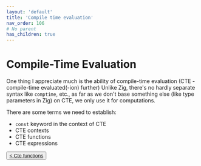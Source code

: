 ```yaml
---
layout: 'default'
title: 'Compile time evaluation'
nav_order: 106
# No parent
has_children: true
---
```


# Compile-Time Evaluation

One thing I appreciate much is the ability of compile-time evaluation (CTE - compile-time evaluated(-ion) further)
Unlike Zig, there's no hardly separate syntax like `comptime`, etc., as far as we don't base something else (like type
parameters in Zig) on CTE, we only use it for computations.

There are some terms we need to establish:

* `const` keyword in the context of CTE
* CTE contexts
* CTE functions
* CTE expressions
<div class="nav-btn-block">
    <button class="nav-btn left">
    <a class="link" href="/Jacy-Dev-Book/compile-time-evaluation/cte-functions.html">< Cte functions</a>
</button>

    
</div>
